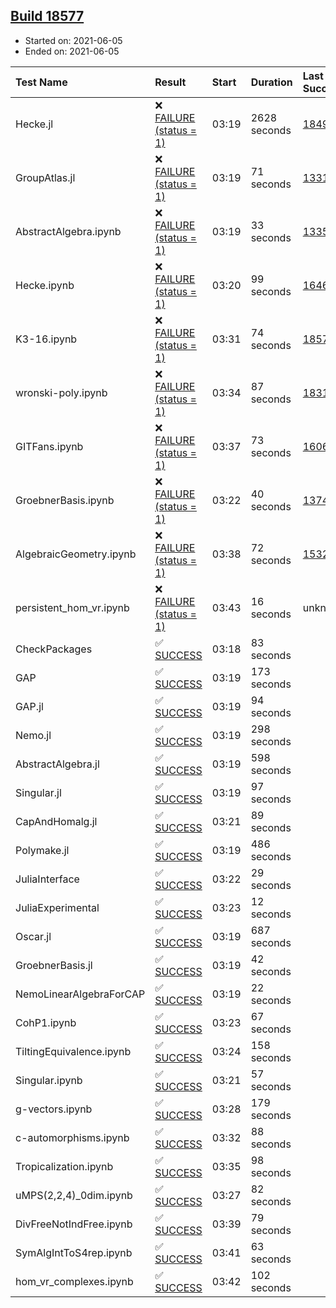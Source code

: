 ## [Build 18577](https://oscarci.mathematik.uni-kl.de/job/oscar/18577/)

* Started on: 2021-06-05
* Ended on: 2021-06-05

| Test Name    | Result | Start | Duration | Last Success | First Failure |
|:-------------|:-------|:------|:---------|:-------------|:--------------|
| Hecke.jl | ❌ [FAILURE (status = 1)](https://oscarci.mathematik.uni-kl.de/job/oscar/18577/artifact/logs/build-18577/Hecke.jl.log) | 03:19 | 2628 seconds | [18490](https://oscarci.mathematik.uni-kl.de/job/oscar/18490/) | [18491](https://oscarci.mathematik.uni-kl.de/job/oscar/18491/) |
| GroupAtlas.jl | ❌ [FAILURE (status = 1)](https://oscarci.mathematik.uni-kl.de/job/oscar/18577/artifact/logs/build-18577/GroupAtlas.jl.log) | 03:19 | 71 seconds | [13311](https://oscarci.mathematik.uni-kl.de/job/oscar/13311/) | [13312](https://oscarci.mathematik.uni-kl.de/job/oscar/13312/) |
| AbstractAlgebra.ipynb | ❌ [FAILURE (status = 1)](https://oscarci.mathematik.uni-kl.de/job/oscar/18577/artifact/logs/build-18577/AbstractAlgebra.ipynb.log) | 03:19 | 33 seconds | [13355](https://oscarci.mathematik.uni-kl.de/job/oscar/13355/) | [13356](https://oscarci.mathematik.uni-kl.de/job/oscar/13356/) |
| Hecke.ipynb | ❌ [FAILURE (status = 1)](https://oscarci.mathematik.uni-kl.de/job/oscar/18577/artifact/logs/build-18577/Hecke.ipynb.log) | 03:20 | 99 seconds | [16463](https://oscarci.mathematik.uni-kl.de/job/oscar/16463/) | [16464](https://oscarci.mathematik.uni-kl.de/job/oscar/16464/) |
| K3-16.ipynb | ❌ [FAILURE (status = 1)](https://oscarci.mathematik.uni-kl.de/job/oscar/18577/artifact/logs/build-18577/K3-16.ipynb.log) | 03:31 | 74 seconds | [18576](https://oscarci.mathematik.uni-kl.de/job/oscar/18576/) | [18577](https://oscarci.mathematik.uni-kl.de/job/oscar/18577/) |
| wronski-poly.ipynb | ❌ [FAILURE (status = 1)](https://oscarci.mathematik.uni-kl.de/job/oscar/18577/artifact/logs/build-18577/wronski-poly.ipynb.log) | 03:34 | 87 seconds | [18314](https://oscarci.mathematik.uni-kl.de/job/oscar/18314/) | [18315](https://oscarci.mathematik.uni-kl.de/job/oscar/18315/) |
| GITFans.ipynb | ❌ [FAILURE (status = 1)](https://oscarci.mathematik.uni-kl.de/job/oscar/18577/artifact/logs/build-18577/GITFans.ipynb.log) | 03:37 | 73 seconds | [16068](https://oscarci.mathematik.uni-kl.de/job/oscar/16068/) | [16069](https://oscarci.mathematik.uni-kl.de/job/oscar/16069/) |
| GroebnerBasis.ipynb | ❌ [FAILURE (status = 1)](https://oscarci.mathematik.uni-kl.de/job/oscar/18577/artifact/logs/build-18577/GroebnerBasis.ipynb.log) | 03:22 | 40 seconds | [13748](https://oscarci.mathematik.uni-kl.de/job/oscar/13748/) | [13749](https://oscarci.mathematik.uni-kl.de/job/oscar/13749/) |
| AlgebraicGeometry.ipynb | ❌ [FAILURE (status = 1)](https://oscarci.mathematik.uni-kl.de/job/oscar/18577/artifact/logs/build-18577/AlgebraicGeometry.ipynb.log) | 03:38 | 72 seconds | [15322](https://oscarci.mathematik.uni-kl.de/job/oscar/15322/) | [15323](https://oscarci.mathematik.uni-kl.de/job/oscar/15323/) |
| persistent_hom_vr.ipynb | ❌ [FAILURE (status = 1)](https://oscarci.mathematik.uni-kl.de/job/oscar/18577/artifact/logs/build-18577/persistent_hom_vr.ipynb.log) | 03:43 | 16 seconds | unknown | unknown |
| CheckPackages | ✅ [SUCCESS](https://oscarci.mathematik.uni-kl.de/job/oscar/18577/artifact/logs/build-18577/CheckPackages.log) | 03:18 | 83 seconds |  |  |
| GAP | ✅ [SUCCESS](https://oscarci.mathematik.uni-kl.de/job/oscar/18577/artifact/logs/build-18577/GAP.log) | 03:19 | 173 seconds |  |  |
| GAP.jl | ✅ [SUCCESS](https://oscarci.mathematik.uni-kl.de/job/oscar/18577/artifact/logs/build-18577/GAP.jl.log) | 03:19 | 94 seconds |  |  |
| Nemo.jl | ✅ [SUCCESS](https://oscarci.mathematik.uni-kl.de/job/oscar/18577/artifact/logs/build-18577/Nemo.jl.log) | 03:19 | 298 seconds |  |  |
| AbstractAlgebra.jl | ✅ [SUCCESS](https://oscarci.mathematik.uni-kl.de/job/oscar/18577/artifact/logs/build-18577/AbstractAlgebra.jl.log) | 03:19 | 598 seconds |  |  |
| Singular.jl | ✅ [SUCCESS](https://oscarci.mathematik.uni-kl.de/job/oscar/18577/artifact/logs/build-18577/Singular.jl.log) | 03:19 | 97 seconds |  |  |
| CapAndHomalg.jl | ✅ [SUCCESS](https://oscarci.mathematik.uni-kl.de/job/oscar/18577/artifact/logs/build-18577/CapAndHomalg.jl.log) | 03:21 | 89 seconds |  |  |
| Polymake.jl | ✅ [SUCCESS](https://oscarci.mathematik.uni-kl.de/job/oscar/18577/artifact/logs/build-18577/Polymake.jl.log) | 03:19 | 486 seconds |  |  |
| JuliaInterface | ✅ [SUCCESS](https://oscarci.mathematik.uni-kl.de/job/oscar/18577/artifact/logs/build-18577/JuliaInterface.log) | 03:22 | 29 seconds |  |  |
| JuliaExperimental | ✅ [SUCCESS](https://oscarci.mathematik.uni-kl.de/job/oscar/18577/artifact/logs/build-18577/JuliaExperimental.log) | 03:23 | 12 seconds |  |  |
| Oscar.jl | ✅ [SUCCESS](https://oscarci.mathematik.uni-kl.de/job/oscar/18577/artifact/logs/build-18577/Oscar.jl.log) | 03:19 | 687 seconds |  |  |
| GroebnerBasis.jl | ✅ [SUCCESS](https://oscarci.mathematik.uni-kl.de/job/oscar/18577/artifact/logs/build-18577/GroebnerBasis.jl.log) | 03:19 | 42 seconds |  |  |
| NemoLinearAlgebraForCAP | ✅ [SUCCESS](https://oscarci.mathematik.uni-kl.de/job/oscar/18577/artifact/logs/build-18577/NemoLinearAlgebraForCAP.log) | 03:19 | 22 seconds |  |  |
| CohP1.ipynb | ✅ [SUCCESS](https://oscarci.mathematik.uni-kl.de/job/oscar/18577/artifact/logs/build-18577/CohP1.ipynb.log) | 03:23 | 67 seconds |  |  |
| TiltingEquivalence.ipynb | ✅ [SUCCESS](https://oscarci.mathematik.uni-kl.de/job/oscar/18577/artifact/logs/build-18577/TiltingEquivalence.ipynb.log) | 03:24 | 158 seconds |  |  |
| Singular.ipynb | ✅ [SUCCESS](https://oscarci.mathematik.uni-kl.de/job/oscar/18577/artifact/logs/build-18577/Singular.ipynb.log) | 03:21 | 57 seconds |  |  |
| g-vectors.ipynb | ✅ [SUCCESS](https://oscarci.mathematik.uni-kl.de/job/oscar/18577/artifact/logs/build-18577/g-vectors.ipynb.log) | 03:28 | 179 seconds |  |  |
| c-automorphisms.ipynb | ✅ [SUCCESS](https://oscarci.mathematik.uni-kl.de/job/oscar/18577/artifact/logs/build-18577/c-automorphisms.ipynb.log) | 03:32 | 88 seconds |  |  |
| Tropicalization.ipynb | ✅ [SUCCESS](https://oscarci.mathematik.uni-kl.de/job/oscar/18577/artifact/logs/build-18577/Tropicalization.ipynb.log) | 03:35 | 98 seconds |  |  |
| uMPS(2,2,4)_0dim.ipynb | ✅ [SUCCESS](https://oscarci.mathematik.uni-kl.de/job/oscar/18577/artifact/logs/build-18577/uMPS-2-2-4-_0dim.ipynb.log) | 03:27 | 82 seconds |  |  |
| DivFreeNotIndFree.ipynb | ✅ [SUCCESS](https://oscarci.mathematik.uni-kl.de/job/oscar/18577/artifact/logs/build-18577/DivFreeNotIndFree.ipynb.log) | 03:39 | 79 seconds |  |  |
| SymAlgIntToS4rep.ipynb | ✅ [SUCCESS](https://oscarci.mathematik.uni-kl.de/job/oscar/18577/artifact/logs/build-18577/SymAlgIntToS4rep.ipynb.log) | 03:41 | 63 seconds |  |  |
| hom_vr_complexes.ipynb | ✅ [SUCCESS](https://oscarci.mathematik.uni-kl.de/job/oscar/18577/artifact/logs/build-18577/hom_vr_complexes.ipynb.log) | 03:42 | 102 seconds |  |  |
